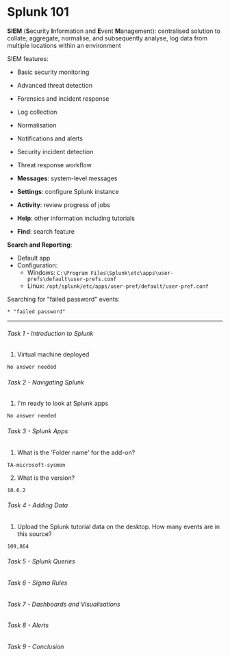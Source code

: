 # Splunk 101

**SIEM** (**S**ecurity **I**nformation and **E**vent **M**anagement): centralised solution to collate, aggregate, normalise, and subsequently analyse, log data from multiple locations within an environment

 SIEM features:
 - Basic security monitoring
 - Advanced threat detection
 - Forensics and incident response
 - Log collection
 - Normalisation
 - Notifications and alerts
 - Security incident detection
 - Threat response workflow

- **Messages**: system-level messages
- **Settings**: configure Splunk instance
- **Activity**: review progress of jobs
- **Help**: other information including tutorials
- **Find**: search feature

**Search and Reporting**:
- Default app
- Configuration:
	- Windows: `C:\Program Files\Splunk\etc\apps\user-prefs\default\user-prefs.conf`
	- Linux: `/opt/splunk/etc/apps/user-pref/default/user-pref.conf`

Searching for "failed password" events:

```
* "failed password"
```




-----

###### Task 1 - Introduction to Splunk

1. Virtual machine deployed

```
No answer needed
```

###### Task 2 - Navigating Splunk

1. I'm ready to look at Splunk apps

```
No answer needed
```

###### Task 3 - Splunk Apps

1. What is the 'Folder name' for the add-on?

```
TA-microsoft-sysmon
```

2. What is the version?

```
10.6.2
```

###### Task 4 - Adding Data

1. Upload the Splunk tutorial data on the desktop. How many events are in this source?

```
109,864
```

###### Task 5 - Splunk Queries

###### Task 6 - Sigma Rules

###### Task 7 - Dashboards and Visualisations

###### Task 8 - Alerts

###### Task 9 - Conclusion

